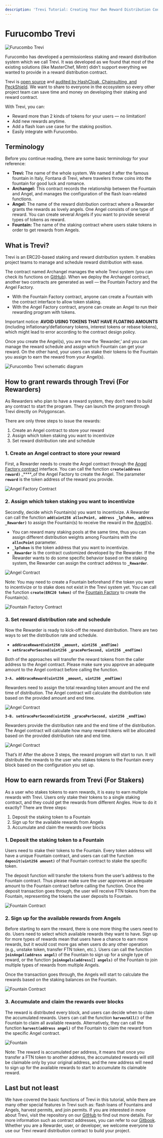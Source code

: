 ```yaml
---
description: 'Trevi Tutorial: Creating Your Own Reward Distribution Contract'
---
```


# Furucombo Trevi

![Furucombo Trevi](https://miro.medium.com/max/1400/1*i6gTcf_sg77m-KGcarlMPw.png)

Furucombo has developed a permissionless staking and reward distribution system which we call Trevi. It was developed as we found that most of the existing solutions \(like MasterChef, Mintr\) didn’t support everything we wanted to provide in a reward distribution contract.

Trevi is [open source](https://github.com/dinngodev/trevi) and [audited by HashCloak, Chainsulting, and PeckShield](https://github.com/dinngodev/trevi/tree/master/audit). We want to share to everyone in the ecosystem so every other project team can save time and money on developing their staking and reward contract.

With Trevi, you can:

* Reward more than 2 kinds of tokens for your users — no limitation!
* Add new rewards anytime.
* Add a flash loan use case for the staking position.
* Easily integrate with Furucombo.

## Terminology <a id="583f"></a>

Before you continue reading, there are some basic terminology for your reference:

* **Trevi:** The name of the whole system. We named it after the famous fountain in Italy, Fontana di Trevi, where travelers throw coins into the fountain for good luck and romance.
* **Archangel:** This contract records the relationship between the Fountain and Angel, and manages the configuration of the flash loan-related functions.
* **Angel:** The name of the reward distribution contract where a Rewarder grants the rewards as lovely angels. One Angel consists of one type of reward. You can create several Angels if you want to provide several types of tokens as reward.
* **Fountain:** The name of the staking contract where users stake tokens in order to get rewards from Angels.

## What is Trevi? <a id="71ec"></a>

Trevi is an ERC20-based staking and reward distribution system. It enables project teams to manage and schedule reward distribution with ease.

The contract named Archangel manages the whole Trevi system \(you can check its functions on [GitHub](https://github.com/dinngodev/trevi)\). When we deploy the Archangel contract, another two contracts are generated as well — the Fountain Factory and the Angel Factory.

* With the Fountain Factory contract, anyone can create a Fountain with the contract interface to allow token staking.
* With the Angel Factory contract, anyone can create an Angel to run their rewarding program with tokens.

Important notice: **AVOID USING TOKENS THAT HAVE FLOATING AMOUNTS** \(including inflationary/deflationary tokens, interest tokens or rebase tokens\), which might lead to error according to the contract design policy.

Once you create the Angel\(s\), you are now the ‘Rewarder,’ and you can manage the reward schedule and assign which Fountain can get your reward. On the other hand, your users can stake their tokens to the Fountain you assign to earn the reward from your Angel\(s\).

![Furucombo Trevi schematic diagram](https://miro.medium.com/max/1260/1*mdRyVyXQ7lNewH2x_cqYzA.png)

## How to grant rewards through Trevi \(For Rewarders\) <a id="5498"></a>

As Rewarders who plan to have a reward system, they don’t need to build any contract to start the program. They can launch the program through Trevi directly on Polygonscan.

There are only three steps to issue the rewards:

1. Create an Angel contract to store your reward
2. Assign which token staking you want to incentivize
3. Set reward distribution rate and schedule

### 1. Create an Angel contract to store your reward <a id="70fd"></a>

First, a Rewarder needs to create the Angel contract through the [Angel Factory contract](https://polygonscan.com/address/0x66Ab9f76e7822B7160E22f8b02Dbd2D757FabF32#code) interface. You can call the function **`create(address reward)`** _****_of the Angel Factory to create the Angel. The parameter **`reward`** is the token address of the reward you provide.

![Angel Factory Contract](https://miro.medium.com/max/1260/0*vas5yjUIyYgWRcv6)

### 2. Assign which token staking you want to incentivize <a id="e655"></a>

Secondly, decide which Fountain\(s\) you want to incentivize. A Rewarder can call the function **`add(uint256 allocPoint, address _lpToken, address _Rewarder)`** to assign the Fountain\(s\) to receive the reward in the [Angel](https://polygonscan.com/address/0x062ffe63b7a0d7f27a8105e717c6ea45e5848ad3#code)\(s\).

* You can reward many staking pools at the same time, thus you can assign different distribution weights among Fountains with the **`allocPoint`** parameter.
* **`_lpToken`** is the token address that you want to incentivize.
* **`_Rewarder`** is the contract customized developed by the Rewarder. If the Rewarder wants to do some specific behavior based on the staking system, the Rewarder can assign the contract address to **`_Rewarder`**.

![Angel Contract](https://miro.medium.com/max/1260/0*wFDkSXZXh17x64JU)

Note: You may need to create a Fountain beforehand if the token you want to incentivize or to stake does not exist in the Trevi system yet. You can call the function **`create(ERC20 token)`** of the [Fountain Factory](https://polygonscan.com/address/0xDE7DBC03c90b0C6029F435865Cd92212D0e0cAc3#code) to create the Fountain\(s\).

![Fountain Factory Contract](https://miro.medium.com/max/1260/0*z6rk2ip_ajXINEmB)

### 3. Set reward distribution rate and schedule <a id="633c"></a>

Now the Rewarder is ready to kick-off the reward distribution. There are two ways to set the distribution rate and schedule.

* **`addGraceReward(uint256 _amount, uint256 _endTime)`**
* **`setGracePerSecond(uint256 _gracePerSecond, uint256 _endTime)`**

Both of the approaches will transfer the reward tokens from the caller address to the Angel contract. Please make sure you approve an adequate amount to the Angel contract before calling the function.

**`3-A. addGraceReward(uint256 _amount, uint256 _endTime)`**

Rewarders need to assign the total rewarding token amount and the end time of distribution. The Angel contract will calculate the distribution rate based on the provided amount and end time.

![Angel Contract](https://miro.medium.com/max/1260/0*FEHiXRcodj0pLVLY)

**`3-B. setGracePerSecond(uint256 _gracePerSecond, uint256 _endTime)`**

Rewarders provide the distribution rate and the end time of the distribution. The Angel contract will calculate how many reward tokens will be allocated based on the provided distribution rate and end time.

![Angel Contract](https://miro.medium.com/max/1260/0*ISzVFXC17bSnL2NB)

That’s it! After the above 3 steps, the reward program will start to run. It will distribute the rewards to the user who stakes tokens to the Fountain every block based on the configuration you set up.

## How to earn rewards from Trevi \(For Stakers\) <a id="20c7"></a>

As a user who stakes tokens to earn rewards, it is easy to earn multiple rewards with Trevi. Users only stake their tokens to a single staking contract, and they could get the rewards from different Angles. How to do it exactly? There are three steps:

1. Deposit the staking token to a Fountain
2. Sign up for the available rewards from Angels
3. Accumulate and claim the rewards over blocks

### 1. Deposit the staking token to a Fountain <a id="bf9c"></a>

Users need to stake their tokens to the Fountain. Every token address will have a unique Fountain contract, and users can call the function **`deposit(uint256 amount)`** of that Fountain contract to stake the specific token.

The deposit function will transfer the tokens from the user’s address to the Fountain contract. Thus please make sure the user approves an adequate amount to the Fountain contract before calling the function. Once the deposit transaction goes through, the user will receive FTN tokens from the Fountain, representing the tokens the user deposits to Fountain.

![Fountain Contract](https://miro.medium.com/max/1260/0*A3ZBwf_DgCeFzhkI)

### 2. Sign up for the available rewards from Angels <a id="de50"></a>

Before starting to earn the reward, there is one more thing the users need to do. Users need to select which available rewards they want to have. Sign up for more types of rewards mean that users have a chance to earn more rewards, but it would cost more gas when users do any other operation \(e.g., unstake token, transfer FTN token, etc.\). Users can call the function **`joinAngel(address angel)`** of the Fountain to sign up for a single type of reward, or the function **`joinAngels(address[] angels)`** of the Fountain to join multiple types of rewards from multiple Angels.

Once the transaction goes through, the Angels will start to calculate the rewards based on the staking balances on the Fountain.

![Fountain Contract](https://miro.medium.com/max/1260/0*b0yt_N9xcDAYZlb1)

### 3. Accumulate and claim the rewards over blocks <a id="85e9"></a>

The reward is distributed every block, and users can decide when to claim the accumulated rewards. Users can call the function **`harvestAll()`** of the Fountain to claim all available rewards. Alternatively, they can call the function **`harvest(address angel)`** of the Fountain to claim the reward from the specific Angel contract.

![Fountain](https://miro.medium.com/max/1260/0*Iz8Eoc-9eiux8H6l)

Note: The reward is accumulated per address, it means that once you transfer a FTN token to another address, the accumulated rewards will still be claimable only by your original address, and the new address will need to sign up for the available rewards to start to accumulate its claimable reward.

## Last but not least <a id="f5b3"></a>

We have covered the basic functions of Trevi in this tutorial, while there are many other special features in Trevi such as: flash loans of Fountains and Angels, harvest permits, and join permits. If you are interested in more about Trevi, visit the repository on our [GitHub](https://github.com/dinngodev/trevi) to find out more details. For more information such as contract addresses, you can refer to our [Gitbook](https://docs.furucombo.app/). Whether you are a Rewarder, user, or developer, we welcome everyone to use our Trevi reward distribution contract to build your project.

